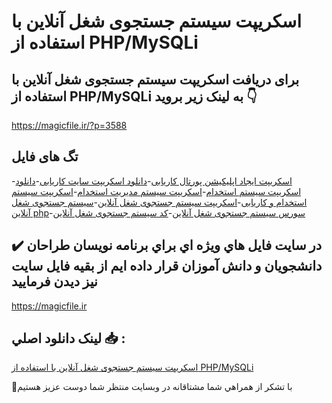 # اسکریپت سیستم جستجوی شغل آنلاین با استفاده از PHP/MySQLi

## برای دریافت اسکریپت سیستم جستجوی شغل آنلاین با استفاده از PHP/MySQLi به لینک زیر بروید 👇

https://magicfile.ir/?p=3588

## تگ های فایل

-[اسکریپت ایجاد اپلیکیشن پورتال کاریابی](https://magicfile.ir/product/%d8%a7%d8%b3%da%a9%d8%b1%db%8c%d9%be%d8%aa-%d8%b3%db%8c%d8%b3%d8%aa%d9%85-%d8%ac%d8%b3%d8%aa%d8%ac%d9%88%db%8c-%d8%b4%d8%ba%d9%84-%d8%a2%d9%86%d9%84%d8%a7%db%8c%d9%86-php-mysqli/)-[دانلود اسکریپت سایت کاریابی](https://magicfile.ir/product/%d8%a7%d8%b3%da%a9%d8%b1%db%8c%d9%be%d8%aa-%d8%b3%db%8c%d8%b3%d8%aa%d9%85-%d8%ac%d8%b3%d8%aa%d8%ac%d9%88%db%8c-%d8%b4%d8%ba%d9%84-%d8%a2%d9%86%d9%84%d8%a7%db%8c%d9%86-php-mysqli/)-[دانلود اسکریپت سیستم استخدام](https://magicfile.ir/product/%d8%a7%d8%b3%da%a9%d8%b1%db%8c%d9%be%d8%aa-%d8%b3%db%8c%d8%b3%d8%aa%d9%85-%d8%ac%d8%b3%d8%aa%d8%ac%d9%88%db%8c-%d8%b4%d8%ba%d9%84-%d8%a2%d9%86%d9%84%d8%a7%db%8c%d9%86-php-mysqli/)-[اسکریپت سیستم مدیریت استخدام](https://magicfile.ir/product/%d8%a7%d8%b3%da%a9%d8%b1%db%8c%d9%be%d8%aa-%d8%b3%db%8c%d8%b3%d8%aa%d9%85-%d8%ac%d8%b3%d8%aa%d8%ac%d9%88%db%8c-%d8%b4%d8%ba%d9%84-%d8%a2%d9%86%d9%84%d8%a7%db%8c%d9%86-php-mysqli/)-[اسکریپت سیستم استخدام و کاریابی](https://magicfile.ir/product/%d8%a7%d8%b3%da%a9%d8%b1%db%8c%d9%be%d8%aa-%d8%b3%db%8c%d8%b3%d8%aa%d9%85-%d8%ac%d8%b3%d8%aa%d8%ac%d9%88%db%8c-%d8%b4%d8%ba%d9%84-%d8%a2%d9%86%d9%84%d8%a7%db%8c%d9%86-php-mysqli/)-[اسکریپت سیستم جستجوی شغل آنلاین](https://magicfile.ir/product/%d8%a7%d8%b3%da%a9%d8%b1%db%8c%d9%be%d8%aa-%d8%b3%db%8c%d8%b3%d8%aa%d9%85-%d8%ac%d8%b3%d8%aa%d8%ac%d9%88%db%8c-%d8%b4%d8%ba%d9%84-%d8%a2%d9%86%d9%84%d8%a7%db%8c%d9%86-php-mysqli/)-[سیستم جستجوی شغل آنلاین php](https://magicfile.ir/product/%d8%a7%d8%b3%da%a9%d8%b1%db%8c%d9%be%d8%aa-%d8%b3%db%8c%d8%b3%d8%aa%d9%85-%d8%ac%d8%b3%d8%aa%d8%ac%d9%88%db%8c-%d8%b4%d8%ba%d9%84-%d8%a2%d9%86%d9%84%d8%a7%db%8c%d9%86-php-mysqli/)-[سورس سیستم جستجوی شغل آنلاین](https://magicfile.ir/product/%d8%a7%d8%b3%da%a9%d8%b1%db%8c%d9%be%d8%aa-%d8%b3%db%8c%d8%b3%d8%aa%d9%85-%d8%ac%d8%b3%d8%aa%d8%ac%d9%88%db%8c-%d8%b4%d8%ba%d9%84-%d8%a2%d9%86%d9%84%d8%a7%db%8c%d9%86-php-mysqli/)-[کد سیستم جستجوی شغل آنلاین](https://magicfile.ir/product/%d8%a7%d8%b3%da%a9%d8%b1%db%8c%d9%be%d8%aa-%d8%b3%db%8c%d8%b3%d8%aa%d9%85-%d8%ac%d8%b3%d8%aa%d8%ac%d9%88%db%8c-%d8%b4%d8%ba%d9%84-%d8%a2%d9%86%d9%84%d8%a7%db%8c%d9%86-php-mysqli/)

## ✔️ در سايت فايل هاي ويژه اي براي برنامه نويسان طراحان دانشجويان و دانش آموزان قرار داده ايم از بقيه فايل سايت نيز ديدن فرماييد

https://magicfile.ir


## لينک دانلود اصلي 📥 :

[اسکریپت سیستم جستجوی شغل آنلاین با استفاده از PHP/MySQLi](https://magicfile.ir/product/%d8%a7%d8%b3%da%a9%d8%b1%db%8c%d9%be%d8%aa-%d8%b3%db%8c%d8%b3%d8%aa%d9%85-%d8%ac%d8%b3%d8%aa%d8%ac%d9%88%db%8c-%d8%b4%d8%ba%d9%84-%d8%a2%d9%86%d9%84%d8%a7%db%8c%d9%86-php-mysqli/) 


🙏با تشکر از همراهي شما مشتاقانه در وبسایت منتظر شما دوست عزیز هستیم

